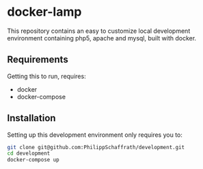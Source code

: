 # docker-lamp
This repository contains an easy to customize local development environment containing php5, apache and mysql, built with docker.

## Requirements
Getting this to run, requires:
 - docker
 - docker-compose

## Installation
Setting up this development environment only requires you to:

```bash
git clone git@github.com:PhilippSchaffrath/development.git
cd development
docker-compose up
```